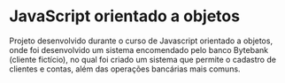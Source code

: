 # JavaScript orientado a objetos

Projeto desenvolvido durante o curso de Javascript orientado a objetos, onde foi desenvolvido um sistema encomendado pelo banco Bytebank (cliente fictício), no qual foi criado um sistema que permite o cadastro de clientes e contas, além das operações bancárias mais comuns.
